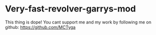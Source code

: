 # Very-fast-revolver-garrys-mod
This thing is dope!
You cant support me and my work by following me on github: https://github.com/MCTyga
